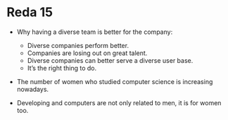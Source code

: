 # Reda 15
- Why having a diverse team is better for the company:
  - Diverse companies perform better.
  - Companies are losing out on great talent.
  - Diverse companies can better serve a diverse user base.
  - It’s the right thing to do.
 
 
 - The number of women who studied computer science is increasing nowadays.
 - Developing and computers are not only related to men, it is for women too.
